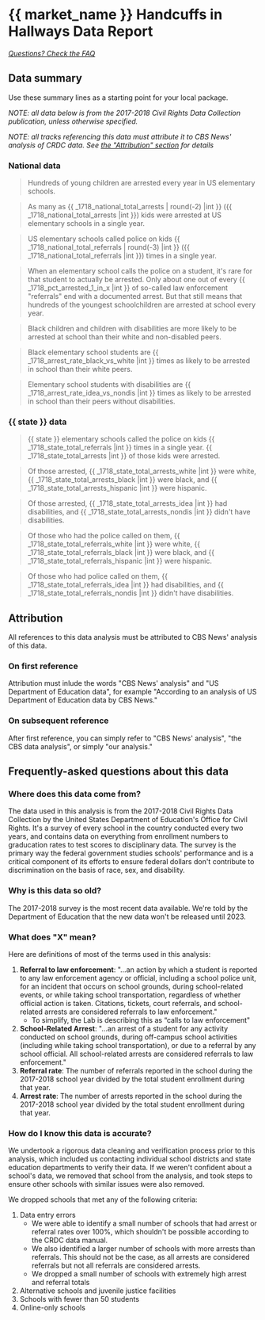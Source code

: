 # {{ market_name }} Handcuffs in Hallways Data Report

_[Questions? Check the FAQ](#frequently-asked-questions-about-this-data)_

## Data summary

Use these summary lines as a starting point for your local package. 

*NOTE: all data below is from the 2017-2018 Civil Rights Data Collection publication, unless otherwise specified.*

*NOTE: all tracks referencing this data must attribute it to CBS News' analysis of CRDC data. See [the "Attribution" section](#attribution) for details*

### National data

> Hundreds of young children are arrested every year in US elementary schools. 

> As many as {{ _1718_national_total_arrests | round(-2) |int }} ({{ _1718_national_total_arrests |int }}) kids were arrested at US elementary schools in a single year. 

> US elementary schools called police on kids {{ _1718_national_total_referrals | round(-3) |int }} ({{ _1718_national_total_referrals |int }}) times in a single year. 

> When an elementary school calls the police on a student, it's rare for that student to actually be arrested. Only about one out of every {{ _1718_pct_arrested_1_in_x |int }} of so-called law enforcement "referrals" end with a documented arrest. But that still means that hundreds of the youngest schoolchildren are arrested at school every year. 

> Black children and children with disabilities are more likely to be arrested at school than their white and non-disabled peers.

> Black elementary school students are {{ _1718_arrest_rate_black_vs_white |int }} times as likely to be arrested in school than their white peers. 

> Elementary school students with disabilities are {{ _1718_arrest_rate_idea_vs_nondis |int }} times as likely to be arrested in school than their peers without disabilities. 

### {{ state }} data

> {{ state }} elementary schools called the police on kids {{ _1718_state_total_referrals |int }} times in a single year. {{ _1718_state_total_arrests |int }} of those kids were arrested. 

> Of those arrested, {{ _1718_state_total_arrests_white |int }} were white, {{ _1718_state_total_arrests_black |int }} were black, and {{ _1718_state_total_arrests_hispanic |int }} were hispanic. 

> Of those arrested, {{ _1718_state_total_arrests_idea |int }} had disabilities, and {{ _1718_state_total_arrests_nondis |int }} didn't have disabilities. 

> Of those who had the police called on them, {{ _1718_state_total_referrals_white |int }} were white, {{ _1718_state_total_referrals_black |int }} were black, and {{ _1718_state_total_referrals_hispanic |int }} were hispanic.

> Of those who had police called on them, {{ _1718_state_total_referrals_idea |int }} had disabilities, and {{ _1718_state_total_referrals_nondis |int }} didn't have disabilities. 

## Attribution

All references to this data analysis must be attributed to CBS News' analysis of this data. 

### On first reference

Attribution must inlude the words "CBS News' analysis" and  "US Department of Education data", for example "According to an analysis of US Department of Education data by CBS News."

### On subsequent reference

After first reference, you can simply refer to "CBS News' analysis", "the CBS data analysis", or simply "our analysis." 

## Frequently-asked questions about this data

### Where does this data come from? 

The data used in this analysis is from the 2017-2018 Civil Rights Data Collection by the United States Department of Education's Office for Civil Rights. It's a survey of every school in the country conducted every two years, and contains data on everything from enrollment numbers to graducation rates to test scores to disciplinary data. The survey is the primary way the federal government studies schools' performance and is a critical component of its efforts to ensure federal dollars don't contribute to discrimination on the basis of race, sex, and disability. 

### Why is this data so old? 

The 2017-2018 survey is the most recent data available. We're told by the Department of Education that the new data won't be released until 2023.

### What does "X" mean? 

Here are definitions of most of the terms used in this analysis: 
1. **Referral to law enforcement**: "...an action by which a student is reported to any law enforcement agency or official, including a school police unit, for an incident that occurs on school grounds, during school-related events, or while taking school transportation, regardless of whether official action is taken. Citations, tickets, court referrals, and school-related arrests are considered referrals to law enforcement."
    - To simplify, the Lab is describing this as “calls to law enforcement"
2. **School-Related Arrest**: "...an arrest of a student for any activity conducted on school grounds, during off-campus school activities (including while taking school transportation), or due to a referral by any school official. All school-related arrests are considered referrals to law enforcement." 
3. **Referral rate**: The number of referrals reported in the school during the 2017-2018 school year divided by the total student enrollment during that year. 
4. **Arrest rate**: The number of arrests reported in the school during the 2017-2018 school year divided by the total student enrollment during that year. 

### How do I know this data is accurate? 

We undertook a rigorous data cleaning and verification process prior to this analysis, which included us contacting individual school districts and state education departments to verify their data. If we weren't confident about a school's data, we removed that school from the analysis, and took steps to ensure other schools with similar issues were also removed. 

We dropped schools that met any of the following criteria: 
1. Data entry errors
    - We were able to identify a small number of schools that had arrest or referral rates over 100%, which shouldn't be possible according to the CRDC data manual. 
    - We also identified a larger number of schools with more arrests than referrals. This should not be the case, as all arrests are considered referrals but not all referrals are considered arrests. 
    - We dropped a small number of schools with extremely high arrest and referral totals
2. Alternative schools and juvenile justice facilities
3. Schools with fewer than 50 students
4. Online-only schools